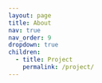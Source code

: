 ```yaml
---
layout: page
title: About
nav: true
nav_order: 9
dropdown: true
children:
  - title: Project
    permalink: /project/
---
```

